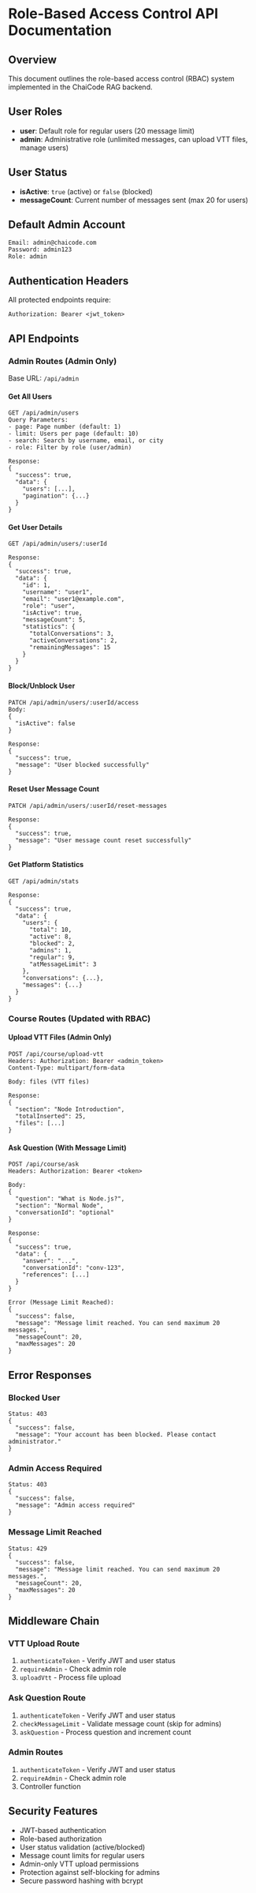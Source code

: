 # Role-Based Access Control API Documentation

## Overview

This document outlines the role-based access control (RBAC) system implemented in the ChaiCode RAG backend.

## User Roles

- **user**: Default role for regular users (20 message limit)
- **admin**: Administrative role (unlimited messages, can upload VTT files, manage users)

## User Status

- **isActive**: `true` (active) or `false` (blocked)
- **messageCount**: Current number of messages sent (max 20 for users)

## Default Admin Account

```
Email: admin@chaicode.com
Password: admin123
Role: admin
```

## Authentication Headers

All protected endpoints require:

```
Authorization: Bearer <jwt_token>
```

## API Endpoints

### Admin Routes (Admin Only)

Base URL: `/api/admin`

#### Get All Users

```
GET /api/admin/users
Query Parameters:
- page: Page number (default: 1)
- limit: Users per page (default: 10)
- search: Search by username, email, or city
- role: Filter by role (user/admin)

Response:
{
  "success": true,
  "data": {
    "users": [...],
    "pagination": {...}
  }
}
```

#### Get User Details

```
GET /api/admin/users/:userId

Response:
{
  "success": true,
  "data": {
    "id": 1,
    "username": "user1",
    "email": "user1@example.com",
    "role": "user",
    "isActive": true,
    "messageCount": 5,
    "statistics": {
      "totalConversations": 3,
      "activeConversations": 2,
      "remainingMessages": 15
    }
  }
}
```

#### Block/Unblock User

```
PATCH /api/admin/users/:userId/access
Body:
{
  "isActive": false
}

Response:
{
  "success": true,
  "message": "User blocked successfully"
}
```

#### Reset User Message Count

```
PATCH /api/admin/users/:userId/reset-messages

Response:
{
  "success": true,
  "message": "User message count reset successfully"
}
```

#### Get Platform Statistics

```
GET /api/admin/stats

Response:
{
  "success": true,
  "data": {
    "users": {
      "total": 10,
      "active": 8,
      "blocked": 2,
      "admins": 1,
      "regular": 9,
      "atMessageLimit": 3
    },
    "conversations": {...},
    "messages": {...}
  }
}
```

### Course Routes (Updated with RBAC)

#### Upload VTT Files (Admin Only)

```
POST /api/course/upload-vtt
Headers: Authorization: Bearer <admin_token>
Content-Type: multipart/form-data

Body: files (VTT files)

Response:
{
  "section": "Node Introduction",
  "totalInserted": 25,
  "files": [...]
}
```

#### Ask Question (With Message Limit)

```
POST /api/course/ask
Headers: Authorization: Bearer <token>

Body:
{
  "question": "What is Node.js?",
  "section": "Normal Node",
  "conversationId": "optional"
}

Response:
{
  "success": true,
  "data": {
    "answer": "...",
    "conversationId": "conv-123",
    "references": [...]
  }
}

Error (Message Limit Reached):
{
  "success": false,
  "message": "Message limit reached. You can send maximum 20 messages.",
  "messageCount": 20,
  "maxMessages": 20
}
```

## Error Responses

### Blocked User

```
Status: 403
{
  "success": false,
  "message": "Your account has been blocked. Please contact administrator."
}
```

### Admin Access Required

```
Status: 403
{
  "success": false,
  "message": "Admin access required"
}
```

### Message Limit Reached

```
Status: 429
{
  "success": false,
  "message": "Message limit reached. You can send maximum 20 messages.",
  "messageCount": 20,
  "maxMessages": 20
}
```

## Middleware Chain

### VTT Upload Route

1. `authenticateToken` - Verify JWT and user status
2. `requireAdmin` - Check admin role
3. `uploadVtt` - Process file upload

### Ask Question Route

1. `authenticateToken` - Verify JWT and user status
2. `checkMessageLimit` - Validate message count (skip for admins)
3. `askQuestion` - Process question and increment count

### Admin Routes

1. `authenticateToken` - Verify JWT and user status
2. `requireAdmin` - Check admin role
3. Controller function

## Security Features

- JWT-based authentication
- Role-based authorization
- User status validation (active/blocked)
- Message count limits for regular users
- Admin-only VTT upload permissions
- Protection against self-blocking for admins
- Secure password hashing with bcrypt
